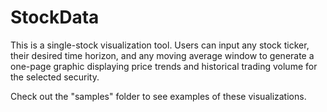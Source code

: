 # StockData

This is a single-stock visualization tool. Users can input any stock ticker, their desired time horizon, and any moving average window to generate a one-page graphic displaying price trends and historical trading volume for the selected security.

Check out the "samples" folder to see examples of these visualizations.
